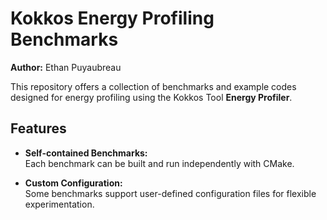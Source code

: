 # Kokkos Energy Profiling Benchmarks

**Author:** Ethan Puyaubreau

This repository offers a collection of benchmarks and example codes designed for energy profiling using the Kokkos Tool **Energy Profiler**.

## Features

- **Self-contained Benchmarks:**  
    Each benchmark can be built and run independently with CMake.

- **Custom Configuration:**  
    Some benchmarks support user-defined configuration files for flexible experimentation.